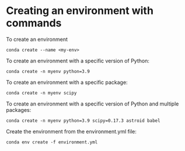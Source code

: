 # Creating an environment with commands

To create an environment
```
conda create --name <my-env>
```
To create an environment with a specific version of Python:
```
conda create -n myenv python=3.9
```
To create an environment with a specific package:
```
conda create -n myenv scipy
```
To create an environment with a specific version of Python and multiple packages:
```
conda create -n myenv python=3.9 scipy=0.17.3 astroid babel
```
Create the environment from the environment.yml file:
```
conda env create -f environment.yml
```
